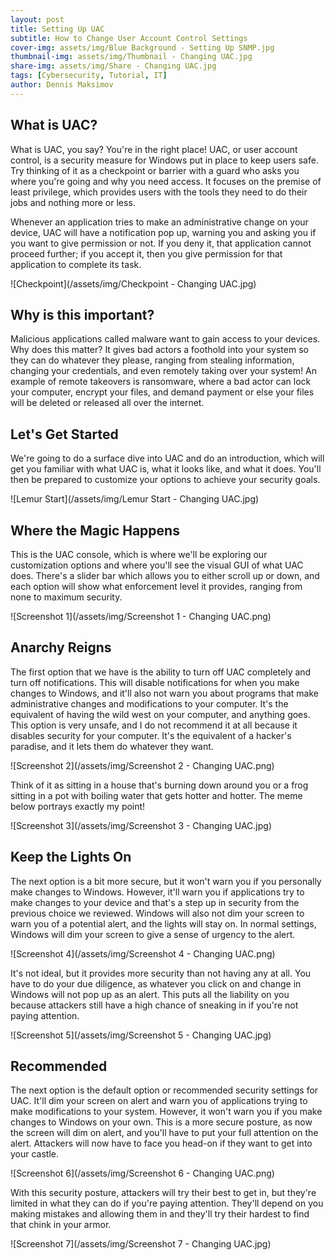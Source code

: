 ```yaml
---
layout: post
title: Setting Up UAC
subtitle: How to Change User Account Control Settings
cover-img: assets/img/Blue Background - Setting Up SNMP.jpg
thumbnail-img: assets/img/Thumbnail - Changing UAC.jpg
share-img: assets/img/Share - Changing UAC.jpg
tags: [Cybersecurity, Tutorial, IT]
author: Dennis Maksimov
---
```


## What is UAC?

What is UAC, you say? You're in the right place! UAC, or user account control, is a security measure for Windows put in place to keep users safe. Try thinking of it as a checkpoint or barrier with a guard who asks you where you're going and why you need access. It focuses on the premise of least privilege, which provides users with the tools they need to do their jobs and nothing more or less. 

Whenever an application tries to make an administrative change on your device, UAC will have a notification pop up, warning you and asking you if you want to give permission or not. If you deny it, that application cannot proceed further; if you accept it, then you give permission for that application to complete its task.

![Checkpoint](/assets/img/Checkpoint - Changing UAC.jpg)

## Why is this important?

Malicious applications called malware want to gain access to your devices. Why does this matter? It gives bad actors a foothold into your system so they can do whatever they please, ranging from stealing information, changing your credentials, and even remotely taking over your system! An example of remote takeovers is ransomware, where a bad actor can lock your computer, encrypt your files, and demand payment or else your files will be deleted or released all over the internet.

## Let's Get Started

We're going to do a surface dive into UAC and do an introduction, which will get you familiar with what UAC is, what it looks like, and what it does. You'll then be prepared to customize your options to achieve your security goals.

![Lemur Start](/assets/img/Lemur Start - Changing UAC.jpg)

## Where the Magic Happens

This is the UAC console, which is where we'll be exploring our customization options and where you'll see the visual GUI of what UAC does. There's a slider bar which allows you to either scroll up or down, and each option will show what enforcement level it provides, ranging from none to maximum security.

![Screenshot 1](/assets/img/Screenshot 1 - Changing UAC.png)


## Anarchy Reigns

The first option that we have is the ability to turn off UAC completely and turn off notifications. This will disable notifications for when you make changes to Windows, and it'll also not warn you about programs that make administrative changes and modifications to your computer. It's the equivalent of having the wild west on your computer, and anything goes. This option is very unsafe, and I do not recommend it at all because it disables security for your computer. It's the equivalent of a hacker's paradise, and it lets them do whatever they want. 

![Screenshot 2](/assets/img/Screenshot 2 - Changing UAC.png)

Think of it as sitting in a house that's burning down around you or a frog sitting in a pot with boiling water that gets hotter and hotter. The meme below portrays exactly my point!

![Screenshot 3](/assets/img/Screenshot 3 - Changing UAC.jpg)

## Keep the Lights On

The next option is a bit more secure, but it won't warn you if you personally make changes to Windows. However, it'll warn you if applications try to make changes to your device and that's a step up in security from the previous choice we reviewed. Windows will also not dim your screen to warn you of a potential alert, and the lights will stay on. In normal settings, Windows will dim your screen to give a sense of urgency to the alert.

![Screenshot 4](/assets/img/Screenshot 4 - Changing UAC.png)

It's not ideal, but it provides more security than not having any at all. You have to do your due diligence, as whatever you click on and change in Windows will not pop up as an alert. This puts all the liability on you because attackers still have a high chance of sneaking in if you're not paying attention.

![Screenshot 5](/assets/img/Screenshot 5 - Changing UAC.jpg)

## Recommended

The next option is the default option or recommended security settings for UAC. It'll dim your screen on alert and warn you of applications trying to make modifications to your system. However, it won't warn you if you make changes to Windows on your own. This is a more secure posture, as now the screen will dim on alert, and you'll have to put your full attention on the alert. Attackers will now have to face you head-on if they want to get into your castle. 

![Screenshot 6](/assets/img/Screenshot 6 - Changing UAC.png)

With this security posture, attackers will try their best to get in, but they're limited in what they can do if you're paying attention. They'll depend on you making mistakes and allowing them in and they'll try their hardest to find that chink in your armor.

![Screenshot 7](/assets/img/Screenshot 7 - Changing UAC.jpg)









